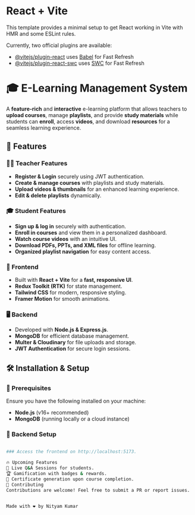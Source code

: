 # React + Vite

This template provides a minimal setup to get React working in Vite with HMR and some ESLint rules.

Currently, two official plugins are available:

- [@vitejs/plugin-react](https://github.com/vitejs/vite-plugin-react/blob/main/packages/plugin-react/README.md) uses [Babel](https://babeljs.io/) for Fast Refresh
- [@vitejs/plugin-react-swc](https://github.com/vitejs/vite-plugin-react-swc) uses [SWC](https://swc.rs/) for Fast Refresh
# 🎓 E-Learning Management System  

A **feature-rich** and **interactive** e-learning platform that allows teachers to **upload courses**, manage **playlists**, and provide **study materials** while students can **enroll**, access **videos**, and download **resources** for a seamless learning experience.  

## 🌟 Features  

### 🧑‍🏫 Teacher Features  
- **Register & Login** securely using JWT authentication.  
- **Create & manage courses** with playlists and study materials.  
- **Upload videos & thumbnails** for an enhanced learning experience.  
- **Edit & delete playlists** dynamically.  

### 🎓 Student Features  
- **Sign up & log in** securely with authentication.  
- **Enroll in courses** and view them in a personalized dashboard.  
- **Watch course videos** with an intuitive UI.  
- **Download PDFs, PPTs, and XML files** for offline learning.  
- **Organized playlist navigation** for easy content access.  

### 🎨 Frontend  
- Built with **React + Vite** for a **fast, responsive UI**.  
- **Redux Toolkit (RTK)** for state management.  
- **Tailwind CSS** for modern, responsive styling.  
- **Framer Motion** for smooth animations.  

### 🖥️ Backend  
- Developed with **Node.js & Express.js**.  
- **MongoDB** for efficient database management.  
- **Multer & Cloudinary** for file uploads and storage.  
- **JWT Authentication** for secure login sessions.  

## 🛠️ Installation & Setup  

### 📌 Prerequisites  
Ensure you have the following installed on your machine:  
- **Node.js** (v16+ recommended)  
- **MongoDB** (running locally or a cloud instance)  

### 🚀 Backend Setup  
```sh

### Access the frontend on http://localhost:5173.

🔥 Upcoming Features
🎤 Live Q&A Sessions for students.
🏆 Gamification with badges & rewards.
📜 Certificate generation upon course completion.
🤝 Contributing
Contributions are welcome! Feel free to submit a PR or report issues.


Made with ❤️ by Nityam Kumar
